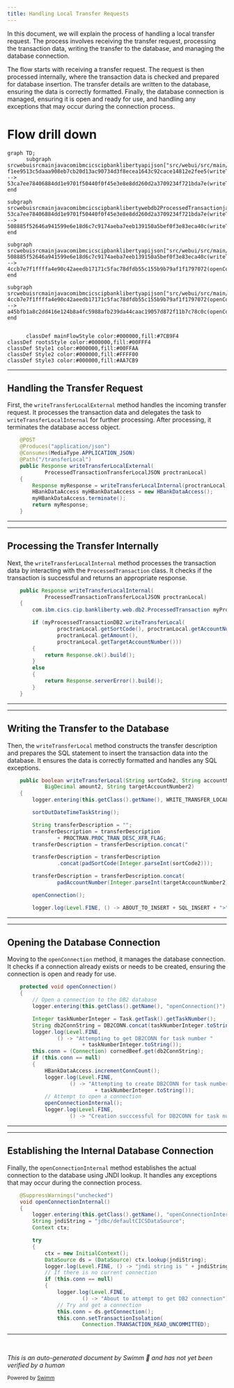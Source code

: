 ```yaml
---
title: Handling Local Transfer Requests
---
```

In this document, we will explain the process of handling a local transfer request. The process involves receiving the transfer request, processing the transaction data, writing the transfer to the database, and managing the database connection.

The flow starts with receiving a transfer request. The request is then processed internally, where the transaction data is checked and prepared for database insertion. The transfer details are written to the database, ensuring the data is correctly formatted. Finally, the database connection is managed, ensuring it is open and ready for use, and handling any exceptions that may occur during the connection process.

# Flow drill down

```mermaid
graph TD;
      subgraph srcwebuisrcmainjavacomibmcicscipbanklibertyapijson["src/webui/src/main/java/com/ibm/cics/cip/bankliberty/api/json"]
f1ee9513c5daaa908eb7cb20d13ac90734d3f8ecea1643c92cace14812e2fee5(writeTransferLocalExternal) --> 53ca7ee78406884dd1e9701f50440f0f45e3e8e8dd260d2a3709234f721bda7e(writeTransferLocalInternal)
end

subgraph srcwebuisrcmainjavacomibmcicscipbanklibertywebdb2ProcessedTransactionjava["src/webui/src/main/java/com/ibm/cics/cip/bankliberty/web/db2/ProcessedTransaction.java"]
53ca7ee78406884dd1e9701f50440f0f45e3e8e8dd260d2a3709234f721bda7e(writeTransferLocalInternal) --> 508885f52646a941599e6e18d6c7c9174aeba7eeb139150a5bef0f3e83eca40c(writeTransferLocal)
end

subgraph srcwebuisrcmainjavacomibmcicscipbanklibertyapijson["src/webui/src/main/java/com/ibm/cics/cip/bankliberty/api/json"]
508885f52646a941599e6e18d6c7c9174aeba7eeb139150a5bef0f3e83eca40c(writeTransferLocal) --> 4ccb7e7f1ffffa4e90c42aeedb17171c5fac78dfdb55c155b9b79af1f1797072(openConnection)
end

subgraph srcwebuisrcmainjavacomibmcicscipbanklibertyapijson["src/webui/src/main/java/com/ibm/cics/cip/bankliberty/api/json"]
4ccb7e7f1ffffa4e90c42aeedb17171c5fac78dfdb55c155b9b79af1f1797072(openConnection) --> a45bfb1a8c2dd416e124b8a4fc5988afb239da44caac19057d872f11b7c78c0c(openConnectionInternal)
end


      classDef mainFlowStyle color:#000000,fill:#7CB9F4
classDef rootsStyle color:#000000,fill:#00FFF4
classDef Style1 color:#000000,fill:#00FFAA
classDef Style2 color:#000000,fill:#FFFF00
classDef Style3 color:#000000,fill:#AA7CB9
```

<SwmSnippet path="/src/webui/src/main/java/com/ibm/cics/cip/bankliberty/api/json/ProcessedTransactionResource.java" line="306">

---

## Handling the Transfer Request

First, the <SwmToken path="src/webui/src/main/java/com/ibm/cics/cip/bankliberty/api/json/ProcessedTransactionResource.java" pos="310:5:5" line-data="	public Response writeTransferLocalExternal(">`writeTransferLocalExternal`</SwmToken> method handles the incoming transfer request. It processes the transaction data and delegates the task to <SwmToken path="src/webui/src/main/java/com/ibm/cics/cip/bankliberty/api/json/ProcessedTransactionResource.java" pos="313:7:7" line-data="		Response myResponse = writeTransferLocalInternal(proctranLocal);">`writeTransferLocalInternal`</SwmToken> for further processing. After processing, it terminates the database access object.

```java
	@POST
	@Produces("application/json")
	@Consumes(MediaType.APPLICATION_JSON)
	@Path("/transferLocal")
	public Response writeTransferLocalExternal(
			ProcessedTransactionTransferLocalJSON proctranLocal)
	{
		Response myResponse = writeTransferLocalInternal(proctranLocal);
		HBankDataAccess myHBankDataAccess = new HBankDataAccess();
		myHBankDataAccess.terminate();
		return myResponse;
	}
```

---

</SwmSnippet>

<SwmSnippet path="/src/webui/src/main/java/com/ibm/cics/cip/bankliberty/api/json/ProcessedTransactionResource.java" line="320">

---

## Processing the Transfer Internally

Next, the <SwmToken path="src/webui/src/main/java/com/ibm/cics/cip/bankliberty/api/json/ProcessedTransactionResource.java" pos="320:5:5" line-data="	public Response writeTransferLocalInternal(">`writeTransferLocalInternal`</SwmToken> method processes the transaction data by interacting with the <SwmToken path="src/webui/src/main/java/com/ibm/cics/cip/bankliberty/api/json/ProcessedTransactionResource.java" pos="323:15:15" line-data="		com.ibm.cics.cip.bankliberty.web.db2.ProcessedTransaction myProcessedTransactionDB2 = new com.ibm.cics.cip.bankliberty.web.db2.ProcessedTransaction();">`ProcessedTransaction`</SwmToken> class. It checks if the transaction is successful and returns an appropriate response.

```java
	public Response writeTransferLocalInternal(
			ProcessedTransactionTransferLocalJSON proctranLocal)
	{
		com.ibm.cics.cip.bankliberty.web.db2.ProcessedTransaction myProcessedTransactionDB2 = new com.ibm.cics.cip.bankliberty.web.db2.ProcessedTransaction();

		if (myProcessedTransactionDB2.writeTransferLocal(
				proctranLocal.getSortCode(), proctranLocal.getAccountNumber(),
				proctranLocal.getAmount(),
				proctranLocal.getTargetAccountNumber()))
		{
			return Response.ok().build();
		}
		else
		{
			return Response.serverError().build();
		}
	}
```

---

</SwmSnippet>

<SwmSnippet path="/src/webui/src/main/java/com/ibm/cics/cip/bankliberty/web/db2/ProcessedTransaction.java" line="579">

---

## Writing the Transfer to the Database

Then, the <SwmToken path="src/webui/src/main/java/com/ibm/cics/cip/bankliberty/web/db2/ProcessedTransaction.java" pos="579:5:5" line-data="	public boolean writeTransferLocal(String sortCode2, String accountNumber2,">`writeTransferLocal`</SwmToken> method constructs the transfer description and prepares the SQL statement to insert the transaction data into the database. It ensures the data is correctly formatted and handles any SQL exceptions.

```java
	public boolean writeTransferLocal(String sortCode2, String accountNumber2,
			BigDecimal amount2, String targetAccountNumber2)
	{
		logger.entering(this.getClass().getName(), WRITE_TRANSFER_LOCAL);

		sortOutDateTimeTaskString();

		String transferDescription = "";
		transferDescription = transferDescription
				+ PROCTRAN.PROC_TRAN_DESC_XFR_FLAG;
		transferDescription = transferDescription.concat("                  ");

		transferDescription = transferDescription
				.concat(padSortCode(Integer.parseInt(sortCode2)));

		transferDescription = transferDescription.concat(
				padAccountNumber(Integer.parseInt(targetAccountNumber2)));

		openConnection();

		logger.log(Level.FINE, () -> ABOUT_TO_INSERT + SQL_INSERT + ">");
```

---

</SwmSnippet>

<SwmSnippet path="/src/webui/src/main/java/com/ibm/cics/cip/bankliberty/api/json/HBankDataAccess.java" line="69">

---

## Opening the Database Connection

Moving to the <SwmToken path="src/webui/src/main/java/com/ibm/cics/cip/bankliberty/api/json/HBankDataAccess.java" pos="69:5:5" line-data="	protected void openConnection()">`openConnection`</SwmToken> method, it manages the database connection. It checks if a connection already exists or needs to be created, ensuring the connection is open and ready for use.

```java
	protected void openConnection()
	{
		// Open a connection to the DB2 database
		logger.entering(this.getClass().getName(), "openConnection()");

		Integer taskNumberInteger = Task.getTask().getTaskNumber();
		String db2ConnString = DB2CONN.concat(taskNumberInteger.toString());
		logger.log(Level.FINE,
				() -> "Attempting to get DB2CONN for task number "
						+ taskNumberInteger.toString());
		this.conn = (Connection) cornedBeef.get(db2ConnString);
		if (this.conn == null)
		{
			HBankDataAccess.incrementConnCount();
			logger.log(Level.FINE,
					() -> "Attempting to create DB2CONN for task number "
							+ taskNumberInteger.toString());
			// Attempt to open a connection
			openConnectionInternal();
			logger.log(Level.FINE,
					() -> "Creation succcessful for DB2CONN for task number "
```

---

</SwmSnippet>

<SwmSnippet path="/src/webui/src/main/java/com/ibm/cics/cip/bankliberty/api/json/HBankDataAccess.java" line="162">

---

## Establishing the Internal Database Connection

Finally, the <SwmToken path="src/webui/src/main/java/com/ibm/cics/cip/bankliberty/api/json/HBankDataAccess.java" pos="163:3:3" line-data="	void openConnectionInternal()">`openConnectionInternal`</SwmToken> method establishes the actual connection to the database using JNDI lookup. It handles any exceptions that may occur during the connection process.

```java
	@SuppressWarnings("unchecked")
	void openConnectionInternal()
	{
		logger.entering(this.getClass().getName(), "openConnectionInternal");
		String jndiString = "jdbc/defaultCICSDataSource";
		Context ctx;

		try
		{
			ctx = new InitialContext();
			DataSource ds = (DataSource) ctx.lookup(jndiString);
			logger.log(Level.FINE, () -> "jndi string is " + jndiString);
			// If there is no current connection
			if (this.conn == null)
			{
				logger.log(Level.FINE,
						() -> "About to attempt to get DB2 connection");
				// Try and get a connection
				this.conn = ds.getConnection();
				this.conn.setTransactionIsolation(
						Connection.TRANSACTION_READ_UNCOMMITTED);
```

---

</SwmSnippet>

&nbsp;

*This is an auto-generated document by Swimm 🌊 and has not yet been verified by a human*

<SwmMeta version="3.0.0" repo-id="Z2l0aHViJTNBJTNBY2ljcy1iYW5raW5nLXNhbXBsZS1hcHBsaWNhdGlvbi1jYnNhLUlCTS1EZW1vJTNBJTNBU3dpbW0tRGVtbw==" repo-name="cics-banking-sample-application-cbsa-IBM-Demo"><sup>Powered by [Swimm](/)</sup></SwmMeta>
